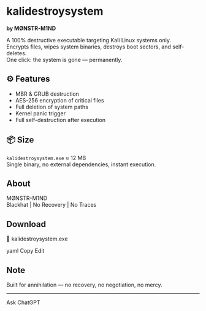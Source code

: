 # kalidestroysystem

**by MØNSTR-M1ND**

A 100% destructive executable targeting Kali Linux systems only.  
Encrypts files, wipes system binaries, destroys boot sectors, and self-deletes.  
One click: the system is gone — permanently.

## ⚙️ Features

- MBR & GRUB destruction  
- AES-256 encryption of critical files  
- Full deletion of system paths  
- Kernel panic trigger  
- Full self-destruction after execution

## 📦 Size

`kalidestroysystem.exe` ≈ 12 MB  
Single binary, no external dependencies, instant execution.

##  About

MØNSTR-M1ND  
Blackhat | No Recovery | No Traces

##  Download

📁 kalidestroysystem.exe

yaml
Copy
Edit

##  Note

Built for annihilation — no recovery, no negotiation, no mercy.

---








Ask ChatGPT
